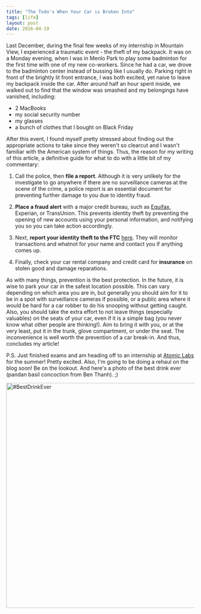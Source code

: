 ```yaml
---
title: "The Todo's When Your Car is Broken Into"
tags: [life]
layout: post
date: 2016-04-19
---
```


Last December, during the final few weeks of my internship in Mountain View, I experienced a traumatic event - the theft of my backpack. It was on a Monday evening, when I was in Menlo Park to play some badminton for the first time with one of my new co-workers. Since he had a car, we drove to the badminton center instead of bussing like I usually do. Parking right in front of the brightly lit front entrance, I was both excited, yet naive to leave my backpack inside the car. After around half an hour spent inside, we walked out to find that the window was smashed and my belongings have vanished, including:

- 2 MacBooks
- my social security number
- my glasses
- a bunch of clothes that I bought on Black Friday

After this event, I found myself pretty stressed about finding out the appropriate actions to take since they weren't so clearcut and I wasn't familiar with the American system of things. Thus, the reason for my writing of this article, a definitive guide for what to do with a little bit of my commentary:

1) Call the police, then __file a report__. Although it is very unlikely for the investigate to go anywhere if there are no surveillance cameras at the scene of the crime, a police report is an essential document for preventing further damage to you due to identity fraud.

2) __Place a fraud alert__ with a major credit bureau, such as [Equifax](https://www.alerts.equifax.com/AutoFraud_Online/jsp/fraudAlert.jsp), Experian, or TransUnion. This prevents identity theft by preventing the opening of new accounts using your personal information, and notifying you so you can take action accordingly.

3) Next, __report your identity theft to the FTC__ [here](https://www.identitytheft.gov/). They will monitor transactions and whatnot for your name and contact you if anything comes up.

4) Finally, check your car rental company and credit card for __insurance__ on stolen good and damage reparations.

As with many things, prevention is the best protection. In the future, it is wise to park your car in the safest location possible. This can vary depending on which area you are in, but generally you should aim for it to be in a spot with surveillance cameras if possible, or a public area where it would be hard for a car robber to do his snooping without getting caught. Also, you should take the extra effort to not leave things (especially valuables) on the seats of your car, even if it is a simple bag (you never know what other people are thinking!). Aim to bring it with you, or at the very least, put it in the trunk, glove compartment, or under the seat. The inconvenience is well worth the prevention of a car break-in. And thus, concludes my article!

P.S. Just finished exams and am heading off to an internship at [Atomic Labs](http://atomic.vc/) for the summer! Pretty excited. Also, I'm going to be doing a rehaul on the blog soon! Be on the lookout. And here's a photo of the best drink ever (pandan basil concoction from Ben Thanh). ;)

<img src="{{ site.baseurl }}/assets/in_post_images/pandan-basil-drink.jpg" alt="#BestDrinkEver" style="width: 600px; margin: 0 auto; display: block;"/>
